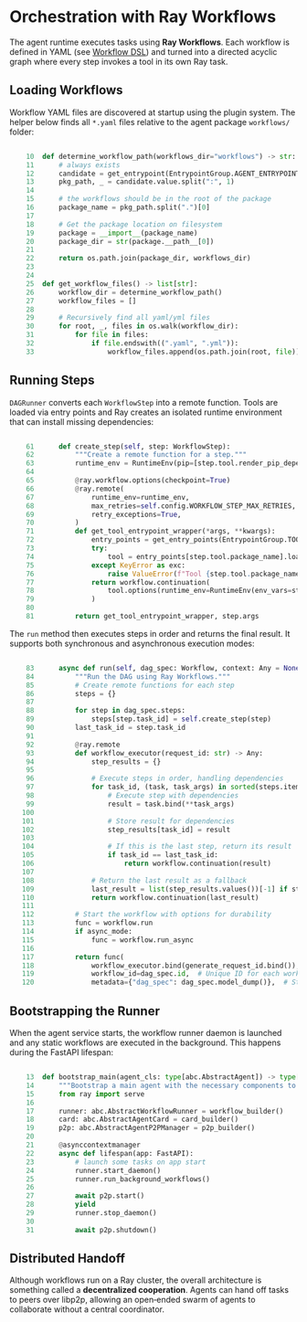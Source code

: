 # Orchestration with Ray Workflows

The agent runtime executes tasks using **Ray Workflows**. Each workflow is defined in YAML (see [Workflow DSL](workflows.md)) and turned into a directed acyclic graph where every step invokes a tool in its own Ray task.

## Loading Workflows

Workflow YAML files are discovered at startup using the plugin system. The helper below finds all `*.yaml` files relative to the agent package `workflows/` folder:

```python

    10	def determine_workflow_path(workflows_dir="workflows") -> str:
    11	    # always exists
    12	    candidate = get_entrypoint(EntrypointGroup.AGENT_ENTRYPOINT)
    13	    pkg_path, _ = candidate.value.split(":", 1)
    14	
    15	    # the workflows should be in the root of the package
    16	    package_name = pkg_path.split(".")[0]
    17	
    18	    # Get the package location on filesystem
    19	    package = __import__(package_name)
    20	    package_dir = str(package.__path__[0])
    21	
    22	    return os.path.join(package_dir, workflows_dir)
    23	
    24	
    25	def get_workflow_files() -> list[str]:
    26	    workflow_dir = determine_workflow_path()
    27	    workflow_files = []
    28	
    29	    # Recursively find all yaml/yml files
    30	    for root, _, files in os.walk(workflow_dir):
    31	        for file in files:
    32	            if file.endswith((".yaml", ".yml")):
    33	                workflow_files.append(os.path.join(root, file))
```

## Running Steps

`DAGRunner` converts each `WorkflowStep` into a remote function. Tools are loaded via entry points and Ray creates an isolated runtime environment that can install missing dependencies:

```python

    61	    def create_step(self, step: WorkflowStep):
    62	        """Create a remote function for a step."""
    63	        runtime_env = RuntimeEnv(pip=[step.tool.render_pip_dependency()], env_vars=step.env_vars)
    64	
    65	        @ray.workflow.options(checkpoint=True)
    66	        @ray.remote(
    67	            runtime_env=runtime_env,
    68	            max_retries=self.config.WORKFLOW_STEP_MAX_RETRIES,
    69	            retry_exceptions=True,
    70	        )
    71	        def get_tool_entrypoint_wrapper(*args, **kwargs):
    72	            entry_points = get_entry_points(EntrypointGroup.TOOL_ENTRYPOINT)
    73	            try:
    74	                tool = entry_points[step.tool.package_name].load()
    75	            except KeyError as exc:
    76	                raise ValueError(f"Tool {step.tool.package_name} not found in entry points") from exc
    77	            return workflow.continuation(
    78	                tool.options(runtime_env=RuntimeEnv(env_vars=step.env_vars)).bind(*args, **kwargs)
    79	            )
    80	
    81	        return get_tool_entrypoint_wrapper, step.args
```

The `run` method then executes steps in order and returns the final result. It supports both synchronous and asynchronous execution modes:

```python

    83	    async def run(self, dag_spec: Workflow, context: Any = None, async_mode=False) -> Any:
    84	        """Run the DAG using Ray Workflows."""
    85	        # Create remote functions for each step
    86	        steps = {}
    87	
    88	        for step in dag_spec.steps:
    89	            steps[step.task_id] = self.create_step(step)
    90	        last_task_id = step.task_id
    91	
    92	        @ray.remote
    93	        def workflow_executor(request_id: str) -> Any:
    94	            step_results = {}
    95	
    96	            # Execute steps in order, handling dependencies
    97	            for task_id, (task, task_args) in sorted(steps.items()):
    98	                # Execute step with dependencies
    99	                result = task.bind(**task_args)
   100	
   101	                # Store result for dependencies
   102	                step_results[task_id] = result
   103	
   104	                # If this is the last step, return its result
   105	                if task_id == last_task_id:
   106	                    return workflow.continuation(result)
   107	
   108	            # Return the last result as a fallback
   109	            last_result = list(step_results.values())[-1] if step_results else None
   110	            return workflow.continuation(last_result)
   111	
   112	        # Start the workflow with options for durability
   113	        func = workflow.run
   114	        if async_mode:
   115	            func = workflow.run_async
   116	
   117	        return func(
   118	            workflow_executor.bind(generate_request_id.bind()),
   119	            workflow_id=dag_spec.id,  # Unique ID for each workflow
   120	            metadata={"dag_spec": dag_spec.model_dump()},  # Store metadata for debugging
```

## Bootstrapping the Runner

When the agent service starts, the workflow runner daemon is launched and any static workflows are executed in the background. This happens during the FastAPI lifespan:

```python

    13	def bootstrap_main(agent_cls: type[abc.AbstractAgent]) -> type[Deployment]:
    14	    """Bootstrap a main agent with the necessary components to be able to run as a Ray Serve deployment."""
    15	    from ray import serve
    16	
    17	    runner: abc.AbstractWorkflowRunner = workflow_builder()
    18	    card: abc.AbstractAgentCard = card_builder()
    19	    p2p: abc.AbstractAgentP2PManager = p2p_builder()
    20	
    21	    @asynccontextmanager
    22	    async def lifespan(app: FastAPI):
    23	        # launch some tasks on app start
    24	        runner.start_daemon()
    25	        runner.run_background_workflows()
    26	
    27	        await p2p.start()
    28	        yield
    29	        runner.stop_daemon()
    30	
    31	        await p2p.shutdown()
```

## Distributed Handoff

Although workflows run on a Ray cluster, the overall architecture is something called a **decentralized cooperation**. Agents can hand off tasks to peers over libp2p, allowing an open‑ended swarm of agents to collaborate without a central coordinator.
